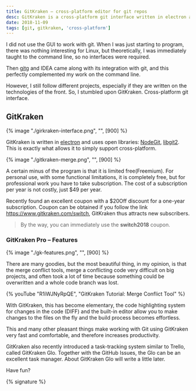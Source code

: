 ```yaml
---
title: GitKraken – cross-platform editor for git repos
desc: GitKraken is a cross-platform git interface written in electron and open libraries, offering merge conflict tools and a task-tracking system. Get a $20Off discount for a one-year subscription.
date: 2018-11-09
tags: [git, gitkraken, 'cross-platform']
---
```


I did not use the GUI to work with git. When I was just starting to program, there was nothing interesting for Linux,
but theoretically, I was immediately taught to the command line, so no interfaces were required.

Then [gitg](https://wiki.gnome.org/Apps/Gitg) and IDEA came along with its integration with git, and this perfectly
complemented my work on the command line.

However, I still follow different projects, especially if they are written on the technologies of the front. So, I
stumbled upon GitKraken. Cross-platform git interface.

## GitKraken

{% image "./girkraken-interface.png", "", [900] %}

GitKraken is written in [electron](https://www.electronjs.org) and uses open
libraries: [NodeGit](https://www.nodegit.org), [libgit2](https://libgit2.org). This is exactly what allows it to
simply support cross-platform.

{% image "./gitkraken-merge.png", "", [900] %}

A certain minus of the program is that it is limited free(Freemium). For personal use, with some functional limitations,
it is completely free, but for professional work you have to take subscription. The cost of a subscription per year is
not costly, just $49 per year.

Recently found an excellent coupon with a $20Off discount for a one-year subscription. Coupon can be obtained if you
follow the link <https://www.gitkraken.com/switch>, GitKraken thus attracts new subscribers.

> By the way, you can immediately use the **switch2018** coupon.

### GitKraken Pro – Features

{% image "./gk-features.png", "", [900] %}

There are many goodies, but the most beautiful thing, in my opinion, is that the merge conflict tools, merge a
conflicting code very difficult on big projects, and often took a lot of time because something could be overwritten and
a whole code branch was lost.

{% youTube "R1iWJNyRpQE", "GitKraken Tutorial: Merge Conflict Tool" %}


With GitKraken, this has become elementary, the code highlighting system for changes in the code (DIFF) and the built-in
editor allow you to make changes to the files on the fly and the build process becomes effortless.

This and many other pleasant things make working with Git using GitKraken very fast and comfortable, and therefore
increases productivity.

GitKraken also recently introduced a task-tracking system similar to Trello, called GitKraken Glo. Together with the
GitHub Issues, the Glo can be an excellent task manager. About GitKraken Glo will write a little later.

Have fun?

{% signature %}
